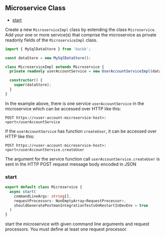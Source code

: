 ## Microservice Class

- [start](#start)

Create a new `MicroserviceImpl` class by extending the class `Microservice`.
Add your one or more service(s) that comprise the microservice as private readonly fields of the `MicroserviceImpl` class.

```typescript
import { MySqlDataStore } from 'backk';

const dataStore = new MySqlDataStore();

class MicroserviceImpl extends Microservice {
  private readonly userAccountService = new UserAccountServiceImpl(dataStore);

  constructor() {
    super(dataStore);
  }
}
```

In the example above, there is one service `userAccountService` in the microservice which can be accessed over HTTP like this:

```
POST https://<user-account-microservice-host>:<port>/userAccountService
```

If the `userAccountService` has function `createUser`, it can be accessed over HTTP like this:

```
POST https://<user-account-microservice-host>:<port>/userAccountService.createUser
```

The argument for the service function call `userAccountService.createUser` is sent in the HTTP POST request message body encoded in JSON

### <a name="start"></a> start

```ts
export default class Microservice {
  async start(
    commandLineArgs: string[],
    requestProcessors: NonEmptyArray<RequestProcessor>,
    shouldGeneratePostmanIntegrationTestsOnRestartInDevEnv = true
  )
}
```

start the microservice with given command line arguments and request processors. You must define at least one
request processor.
